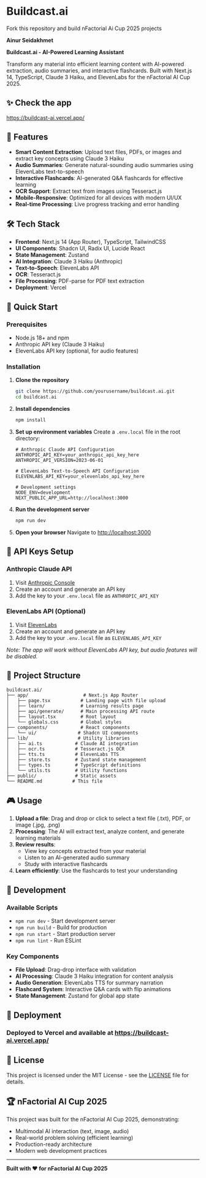 # Buildcast.ai

Fork this repository and build nFactorial Ai Cup 2025 projects

**Ainur Seidakhmet**

**Buildcast.ai - AI-Powered Learning Assistant**

Transform any material into efficient learning content with AI-powered extraction, audio summaries, and interactive flashcards. Built with Next.js 14, TypeScript, Claude 3 Haiku, and ElevenLabs for the nFactorial AI Cup 2025.

## ✨ Check the app

https://buildcast-ai.vercel.app/

## 🎯 Features

- **Smart Content Extraction**: Upload text files, PDFs, or images and extract key concepts using Claude 3 Haiku
- **Audio Summaries**: Generate natural-sounding audio summaries using ElevenLabs text-to-speech
- **Interactive Flashcards**: AI-generated Q&A flashcards for effective learning
- **OCR Support**: Extract text from images using Tesseract.js
- **Mobile-Responsive**: Optimized for all devices with modern UI/UX
- **Real-time Processing**: Live progress tracking and error handling

## 🛠 Tech Stack

- **Frontend**: Next.js 14 (App Router), TypeScript, TailwindCSS
- **UI Components**: Shadcn UI, Radix UI, Lucide React
- **State Management**: Zustand
- **AI Integration**: Claude 3 Haiku (Anthropic)
- **Text-to-Speech**: ElevenLabs API
- **OCR**: Tesseract.js
- **File Processing**: PDF-parse for PDF text extraction
- **Deployment**: Vercel

## 🚀 Quick Start

### Prerequisites

- Node.js 18+ and npm
- Anthropic API key (Claude 3 Haiku)
- ElevenLabs API key (optional, for audio features)

### Installation

1. **Clone the repository**
   ```bash
   git clone https://github.com/yourusername/buildcast.ai.git
   cd buildcast.ai
   ```

2. **Install dependencies**
   ```bash
   npm install
   ```

3. **Set up environment variables**
   Create a `.env.local` file in the root directory:
   ```env
   # Anthropic Claude API Configuration
   ANTHROPIC_API_KEY=your_anthropic_api_key_here
   ANTHROPIC_API_VERSION=2023-06-01

   # ElevenLabs Text-to-Speech API Configuration  
   ELEVENLABS_API_KEY=your_elevenlabs_api_key_here

   # Development settings
   NODE_ENV=development
   NEXT_PUBLIC_APP_URL=http://localhost:3000
   ```

4. **Run the development server**
   ```bash
   npm run dev
   ```

5. **Open your browser**
   Navigate to [http://localhost:3000](http://localhost:3000)

## 🔑 API Keys Setup

### Anthropic Claude API
1. Visit [Anthropic Console](https://console.anthropic.com/)
2. Create an account and generate an API key
3. Add the key to your `.env.local` file as `ANTHROPIC_API_KEY`

### ElevenLabs API (Optional)
1. Visit [ElevenLabs](https://elevenlabs.io/)
2. Create an account and generate an API key
3. Add the key to your `.env.local` file as `ELEVENLABS_API_KEY`

*Note: The app will work without ElevenLabs API key, but audio features will be disabled.*

## 📁 Project Structure

```
buildcast.ai/
├── app/                    # Next.js App Router
│   ├── page.tsx           # Landing page with file upload
│   ├── learn/             # Learning results page
│   ├── api/generate/      # Main processing API route
│   ├── layout.tsx         # Root layout
│   └── globals.css        # Global styles
├── components/            # React components
│   └── ui/               # Shadcn UI components
├── lib/                  # Utility libraries
│   ├── ai.ts            # Claude AI integration
│   ├── ocr.ts           # Tesseract.js OCR
│   ├── tts.ts           # ElevenLabs TTS
│   ├── store.ts         # Zustand state management
│   ├── types.ts         # TypeScript definitions
│   └── utils.ts         # Utility functions
├── public/              # Static assets
└── README.md           # This file
```

## 🎮 Usage

1. **Upload a file**: Drag and drop or click to select a text file (.txt), PDF, or image (.jpg, .png)
2. **Processing**: The AI will extract text, analyze content, and generate learning materials
3. **Review results**: 
   - View key concepts extracted from your material
   - Listen to an AI-generated audio summary
   - Study with interactive flashcards
4. **Learn efficiently**: Use the flashcards to test your understanding

## 🔧 Development

### Available Scripts

- `npm run dev` - Start development server
- `npm run build` - Build for production
- `npm run start` - Start production server
- `npm run lint` - Run ESLint

### Key Components

- **File Upload**: Drag-drop interface with validation
- **AI Processing**: Claude 3 Haiku integration for content analysis
- **Audio Generation**: ElevenLabs TTS for summary narration
- **Flashcard System**: Interactive Q&A cards with flip animations
- **State Management**: Zustand for global app state

## 🚀 Deployment

### Deployed to Vercel and available at https://buildcast-ai.vercel.app/

## 📄 License

This project is licensed under the MIT License - see the [LICENSE](LICENSE) file for details.

## 🏆 nFactorial AI Cup 2025

This project was built for the nFactorial AI Cup 2025, demonstrating:
- Multimodal AI interaction (text, image, audio)
- Real-world problem solving (efficient learning)
- Production-ready architecture
- Modern web development practices

---

**Built with ❤️ for nFactorial AI Cup 2025** 

